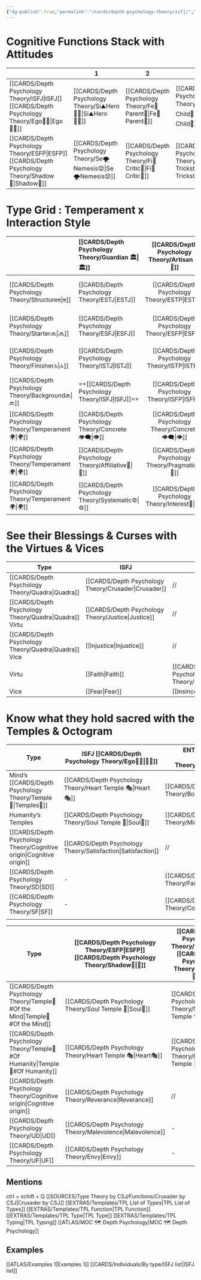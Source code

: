 ```yaml
---
{"dg-publish":true,"permalink":"/cards/depth-psychology-theory/isfj/","created":"2022-12-27T19:27:25.866+01:00","updated":"2023-04-25T11:21:26.806+02:00"}
---
```



# Cognitive Functions Stack with Attitudes 
|               | 1                 | 2                | 3                   | 4                  |
| ------------- | ----------------- | ---------------- | ------------------- | ------------------ |
| [[CARDS/Depth Psychology Theory/ISFJ\|ISFJ]] [[CARDS/Depth Psychology Theory/Ego🙋‍♂️\|Ego🙋‍♂️]] | [[CARDS/Depth Psychology Theory/Si⛰️Hero🦸‍♂️\|Si⛰️Hero🦸‍♂️]] | [[CARDS/Depth Psychology Theory/Fe💉Parent🤨\|Fe💉Parent🤨]] | [[CARDS/Depth Psychology Theory/Ti🗡️Child👼\|Ti🗡️Child👼]]     | [[CARDS/Depth Psychology Theory/Ne💧Inferior😨\|Ne💧Inferior😨]] |
|  [[CARDS/Depth Psychology Theory/ESFP\|ESFP]] [[CARDS/Depth Psychology Theory/Shadow👤\|Shadow👤]]| [[CARDS/Depth Psychology Theory/Se🌪️Nemesis😟\|Se🌪️Nemesis😟]] | [[CARDS/Depth Psychology Theory/Fi🧭Critic🤔\|Fi🧭Critic🤔]] | [[CARDS/Depth Psychology Theory/Te🏹Trickster🤡\|Te🏹Trickster🤡]] | [[CARDS/Depth Psychology Theory/Ni🔥Demon😈\|Ni🔥Demon😈]]    |

# Type Grid : Temperament x Interaction Style

|                       | [[CARDS/Depth Psychology Theory/Guardian 🏛️\|🏛️]]   |  [[CARDS/Depth Psychology Theory/Artisan 🧰\|🧰]]   | [[CARDS/Depth Psychology Theory/Future-Thinker 🔮\|🔮]] | [[CARDS/Depth Psychology Theory/Idealist🦄\|🦄]]    |[[CARDS/Depth Psychology Theory/Interaction Style💬\|💬]]| [[CARDS/Depth Psychology Theory/Interaction Style💬\|💬]]|[[CARDS/Depth Psychology Theory/Interaction Style💬\|💬]]|
|:--------------------- |:--------------------- |:---------------------:|:------------------------- |:--------------------- |:--------------------- |:-------------------------- |:--------------------- |
| [[CARDS/Depth Psychology Theory/Structure🔛\|🔛]]   | [[CARDS/Depth Psychology Theory/ESTJ\|ESTJ]]              |       [[CARDS/Depth Psychology Theory/ESTP\|ESTP]]        | [[CARDS/Depth Psychology Theory/ENTJ\|ENTJ]]                  | [[CARDS/Depth Psychology Theory/ENFJ\|ENFJ]]              | [[CARDS/Depth Psychology Theory/Direct➡️\|➡️]]      | [[CARDS/Depth Psychology Theory/Initiating👋\|👋]]       | [[CARDS/Depth Psychology Theory/Outcome🏆\|🏆]]     |
| [[CARDS/Depth Psychology Theory/Starter🔜\|🔜]]     | [[CARDS/Depth Psychology Theory/ESFJ\|ESFJ]]              |       [[CARDS/Depth Psychology Theory/ESFP\|ESFP]]        | [[CARDS/Depth Psychology Theory/ENTP\|ENTP]]                  | [[CARDS/Depth Psychology Theory/ENFP\|ENFP]]              | [[CARDS/Depth Psychology Theory/Informative↪️\|↪️]] | [[CARDS/Depth Psychology Theory/Initiating👋\|👋]]       | [[CARDS/Depth Psychology Theory/Progression🏃\|🏃]] |
| [[CARDS/Depth Psychology Theory/Finisher🔝\|🔝]]    | [[CARDS/Depth Psychology Theory/ISTJ\|ISTJ]]              |       [[CARDS/Depth Psychology Theory/ISTP\|ISTP]]        | [[CARDS/Depth Psychology Theory/INTJ\|INTJ]]                  | [[CARDS/Depth Psychology Theory/INFJ\|INFJ]]              | [[CARDS/Depth Psychology Theory/Direct➡️\|➡️]]      | [[CARDS/Depth Psychology Theory/Responding🧘‍♂️\|🧘‍♂️]] | [[CARDS/Depth Psychology Theory/Progression🏃\|🏃]] |
| [[CARDS/Depth Psychology Theory/Background🔙\|🔙]]  | ==[[CARDS/Depth Psychology Theory/ISFJ\|ISFJ]]==          |       [[CARDS/Depth Psychology Theory/ISFP\|ISFP]]        | [[CARDS/Depth Psychology Theory/INTP\|INTP]]                  | [[CARDS/Depth Psychology Theory/INFP\|INFP]]              | [[CARDS/Depth Psychology Theory/Informative↪️\|↪️]] | [[CARDS/Depth Psychology Theory/Responding🧘‍♂️\|🧘‍♂️]] | [[CARDS/Depth Psychology Theory/Outcome🏆\|🏆]]     |
| [[CARDS/Depth Psychology Theory/Temperament🌍\|🌍]] | [[CARDS/Depth Psychology Theory/Concrete👁️‍🗨️\|👁️]] | [[CARDS/Depth Psychology Theory/Concrete👁️‍🗨️\|👁️]] | [[CARDS/Depth Psychology Theory/Abstract🧲\|🧲]]        | [[CARDS/Depth Psychology Theory/Abstract🧲\|🧲]]    |                       |                            |                       |
| [[CARDS/Depth Psychology Theory/Temperament🌍\|🌍]] | [[CARDS/Depth Psychology Theory/Affiliative🐜\|🐜]] |  [[CARDS/Depth Psychology Theory/Pragmatic🦊\|🦊]]  | [[CARDS/Depth Psychology Theory/Pragmatic🦊\|🦊]]       | [[CARDS/Depth Psychology Theory/Affiliative🐜\|🐜]] |                       |                            |                       |
| [[CARDS/Depth Psychology Theory/Temperament🌍\|🌍]] | [[CARDS/Depth Psychology Theory/Systematic⚙️\|⚙️]]  |  [[CARDS/Depth Psychology Theory/Interest👀\|👀]]   | [[CARDS/Depth Psychology Theory/Systematic⚙️\|⚙️]]      | [[CARDS/Depth Psychology Theory/Interest👀\|👀]]    |                       |                            |                       |


# See their Blessings & Curses with the Virtues & Vices
| Type                 | ISFJ                         | ENTP                       |
| -------------------- | ---------------------------- | -------------------------- |
| [[CARDS/Depth Psychology Theory/Quadra\|Quadra]]           | [[CARDS/Depth Psychology Theory/Crusader\|Crusader]]                 | //                         |
| [[CARDS/Depth Psychology Theory/Quadra\|Quadra]] Virtu     | [[CARDS/Depth Psychology Theory/Justice\|Justice]]                  | //                         |
| [[CARDS/Depth Psychology Theory/Quadra\|Quadra]] Vice      | [[Injustice\|Injustice]]                | //                         |
| Virtu                | [[Faith\|Faith]]                    | [[CARDS/Depth Psychology Theory/Sincerity\|Sincerity]]              |
| Vice                 | [[Fear\|Fear]]                     | [[Insincerity\|Insincerity]]            |

# Know what they hold sacred with the Temples & Octogram

| Type                 | ISFJ [[CARDS/Depth Psychology Theory/Ego🙋‍♂️\|🙋‍♂️]]            | ENTP [[CARDS/Depth Psychology Theory/Subconscious🤸\|🤸]]    |
| -------------------- | ---------------------------- | -------------------------- |
| Mind’s [[CARDS/Depth Psychology Theory/Temple🙏\|Temples🙏]]       | [[CARDS/Depth Psychology Theory/Heart Temple 🎭\|Heart🎭]] | [[CARDS/Depth Psychology Theory/Body Temple 🌳\|Body🌳]] |
| Humanity’s Temples | [[CARDS/Depth Psychology Theory/Soul Temple 👥\|Soul👥]] | [[CARDS/Depth Psychology Theory/Mind Temple ⚒️\|Mind⚒️]] |
| [[CARDS/Depth Psychology Theory/Cognitive origin\|Cognitive origin]] | [[CARDS/Depth Psychology Theory/Satisfaction\|Satisfaction]]             | //                         |
| [[CARDS/Depth Psychology Theory/SD\|SD]]               |              -                | [[CARDS/Depth Psychology Theory/Fanatism\|Fanatism]]               |
| [[CARDS/Depth Psychology Theory/SF\|SF]]               |              -                | [[CARDS/Depth Psychology Theory/Compassion\|Compassion]]             |
|                      |                              |                            |

| Type                 | [[CARDS/Depth Psychology Theory/ESFP\|ESFP]] [[CARDS/Depth Psychology Theory/Shadow👤\|👤]]          | [[CARDS/Depth Psychology Theory/INTJ\|INTJ]]  [[CARDS/Depth Psychology Theory/Superego👹\|👹]]   |
| -------------------- | ---------------------------- | -------------------------- |
| [[CARDS/Depth Psychology Theory/Temple🙏#Of the Mind\|Temple🙏#Of the Mind]]       | [[CARDS/Depth Psychology Theory/Soul Temple 👥\|Soul👥]] | [[CARDS/Depth Psychology Theory/Mind Temple ⚒️\|Mind⚒️]] |
| [[CARDS/Depth Psychology Theory/Temple🙏#Of Humanity\|Temple🙏#Of Humanity]] | [[CARDS/Depth Psychology Theory/Heart Temple 🎭\|Heart🎭]]| [[CARDS/Depth Psychology Theory/Body Temple 🌳\|Body🌳]] |
| [[CARDS/Depth Psychology Theory/Cognitive origin\|Cognitive origin]] | [[CARDS/Depth Psychology Theory/Reverance\|Reverance]]       | //                         |
| [[CARDS/Depth Psychology Theory/UD\|UD]]               | [[CARDS/Depth Psychology Theory/Malevolence\|Malevolence]]                              |   -        |
| [[CARDS/Depth Psychology Theory/UF\|UF]]               | [[CARDS/Depth Psychology Theory/Envy\|Envy]]                              |    -       |

## Mentions 
ctrl + schift + Q
[[SOURCES/Type Theory by CSJ/Functions/Crusader by CSJ\|Crusader by CSJ]]
[[EXTRAS/Templates/TPL List of Types\|TPL List of Types]]
[[EXTRAS/Templates/TPL Function\|TPL Function]]
[[EXTRAS/Templates/TPL Type\|TPL Type]]
[[EXTRAS/Templates/TPL Typing\|TPL Typing]]
[[ATLAS/MOC 🗺️ Depth Psychology\|MOC 🗺️ Depth Psychology]]

## Examples 
[[ATLAS/Examples 1\|Examples 1]] 
[[CARDS/Individuals/By type/ISFJ list\|ISFJ list]]
